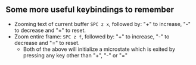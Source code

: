 ## Some more useful keybindings to remember
- Zooming text of current buffer `SPC z x`, followed by: "+" to increase, "-" to decrease and "=" to reset.
- Zoom entire frame: `SPC z f`, followed by: "+" to increase, "-" to decrease and "=" to reset.
  - Both of the above will initialize a microstate which is exited by pressing any key other than "+", "-" or "="
